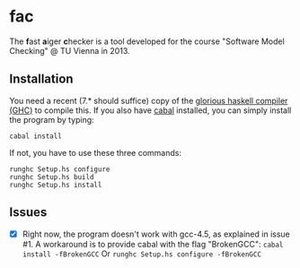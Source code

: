 fac
===
The **f**ast **a**iger **c**hecker is a tool developed for the course "Software Model Checking" @ TU Vienna in 2013.

Installation
------------
You need a recent (7.* should suffice) copy of the [glorious haskell compiler (GHC)](http://haskell.org/ghc) to compile this.
If you also have [cabal](http://haskell.org/cabal) installed, you can simply install the program by typing:

```
cabal install
```

If not, you have to use these three commands:

```
runghc Setup.hs configure
runghc Setup.hs build
runghc Setup.hs install
```

Issues
------
- [x] Right now, the program doesn't work with gcc-4.5, as explained in issue #1.
      A workaround is to provide cabal with the flag "BrokenGCC":
      ```
      cabal install -fBrokenGCC
      ```
      Or
      ```
      runghc Setup.hs configure -fBrokenGCC
      ```
      
